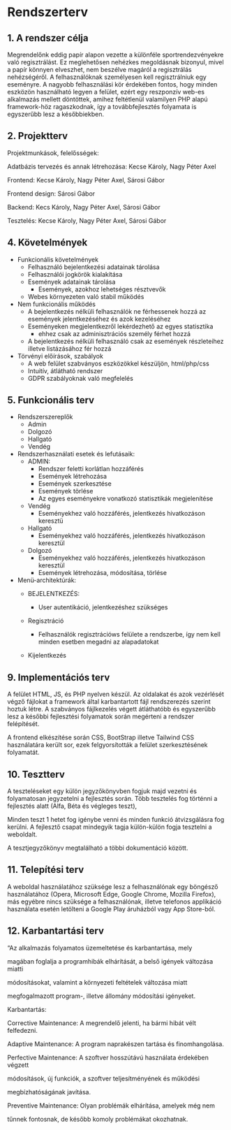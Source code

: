 # Rendszerterv


## 1. A rendszer célja
Megrendelőnk eddig papír alapon vezette a különféle sportrendezvényekre való regisztrálást. 
Ez meglehetősen nehézkes megoldásnak bizonyul, 
mivel a papír könnyen elveszhet, nem beszélve magáról a regisztrálás nehézségéről. 
A felhasználóknak személyesen kell regisztrálniuk egy eseményre. 
A nagyobb felhasználási kör érdekében fontos, 
hogy minden eszközön használható legyen a felület, 
ezért egy reszponzív web-es alkalmazás mellett döntöttek, amihez feltétlenül valamilyen PHP alapú framework-höz ragaszkodnak, 
így a továbbfejlesztés folyamata is egyszerűbb lesz a későbbiekben.



## 2. Projektterv
Projektmunkások, felelősségek:

Adatbázis tervezés és annak létrehozása: Kecse Károly, Nagy Péter Axel

Frontend: Kecse Károly, Nagy Péter Axel, Sárosi Gábor

Frontend design: Sárosi Gábor

Backend: Kecs Károly, Nagy Péter Axel,  Sárosi Gábor

Tesztelés: Kecse Károly, Nagy Péter Axel, Sárosi Gábor

## 4. Követelmények
 - Funkcionális követelmények
   - Felhasználó bejelentkezési adatainak tárolása
   - Felhasználói jogkörök kialakítása
   - Események adatainak tárolása
     - Események, azokhoz lehetséges résztvevők
   - Webes környezeten való stabil működés
 - Nem funkcionális működés
   - A bejelentkezés nélküli felhasználók ne férhessenek hozzá az események jelentkezéséhez és azok kezeléséhez
   - Eseményeken megjelentkezről lekérdezhető az egyes statisztika
     - ehhez csak az adminisztrációs személy férhet hozzá
   - A bejelentkezés nélküli felhasználó csak az események részleteihez illetve listázásához fér hozzá
 - Törvényi előírások, szabályok
   - A web felület szabványos eszközökkel készüljön, html/php/css
   - Intuitív, átlátható rendszer
   - GDPR szabályoknak való megfelelés

## 5. Funkcionális terv
 - Rendszerszereplők
    - Admin  
    - Dolgozó
    - Hallgató
    - Vendég
 - Rendszerhasználati esetek és lefutásaik:
    - ADMIN:
        - Rendszer feletti korlátlan hozzáférés
        - Események létrehozása
        - Események szerkesztése
        - Események törlése
        - Az egyes eseményekre vonatkozó statisztikák megjelenítése
    - Vendég
        - Eseményekhez való hozzáférés, jelentkezés hivatkozáson keresztü
    - Hallgató
        - Eseményekhez való hozzáférés, jelentkezés hivatkozáson keresztül
    - Dolgozó
        - Eseményekhez való hozzáférés, jelentkezés hivatkozáson keresztül
        - Események létrehozása, módosítása, törlése
 - Menü-architektúrák:
    - BEJELENTKEZÉS:
        - User autentikáció, jelentkezéshez szükséges
    
    - Regisztráció
        - Felhasználók regisztrációws felülete a rendszerbe, így nem kell minden esetben megadni az alapadatokat
    - Kijelentkezés
## 9. Implementációs terv
A felület HTML, JS, és PHP nyelven készül. Az oldalakat és azok vezérlését végző fájlokat a framework által karbantartott fájl rendszerezés szerint hoztuk létre.
A szabványos fájlkezelés végett átláthatóbb és egyszerűbb lesz a későbbi fejlesztési folyamatok során megérteni a rendszer felépítését.

A frontend elkészítése során CSS, BootStrap illetve Tailwind CSS használatára került sor, ezek felgyorsították a felület szerkesztésének folyamatát.


## 10. Tesztterv
A teszteléseket egy külön jegyzőkönyvben fogjuk majd vezetni és folyamatosan jegyzetelni a fejlesztés során. Több tesztelés fog történni a fejlesztés alatt (Alfa, Béta és végleges teszt), 

Minden teszt 1 hetet fog igénybe venni és minden funkció átvizsgálásra fog kerülni. A fejlesztő csapat mindegyik tagja külön-külön fogja tesztelni a weboldalt.

A tesztjegyzőkönyv megtalálható a többi dokumentáció között.

## 11. Telepítési terv
A weboldal használatához szüksége lesz a felhasználónak egy böngésző használatához 
(Opera, Microsoft Edge, Google Chrome, Mozilla Firefox), más egyébre nincs szüksége a felhasználónak, 
illetve telefonos applikáció használata esetén letölteni 
a Google Play áruházból vagy App Store-ból.



## 12. Karbantartási terv
“Az alkalmazás folyamatos üzemeltetése és karbantartása, mely

magában foglalja a programhibák elhárítását, a belső igények változása miatti

módosításokat, valamint a környezeti feltételek változása miatt

megfogalmazott program-, illetve állomány módosítási igényeket.

Karbantartás:

Corrective Maintenance: A megrendelő jelenti, ha bármi hibát vélt felfedezni.

Adaptive Maintenance: A program naprakészen tartása és finomhangolása.

Perfective Maintenance: A szoftver hosszútávú használata érdekében végzett

módosítások, új funkciók, a szoftver teljesítményének és működési

megbízhatóságának javítása.

Preventive Maintenance: Olyan problémák elhárítása, amelyek még nem

tűnnek fontosnak, de később komoly problémákat okozhatnak.

